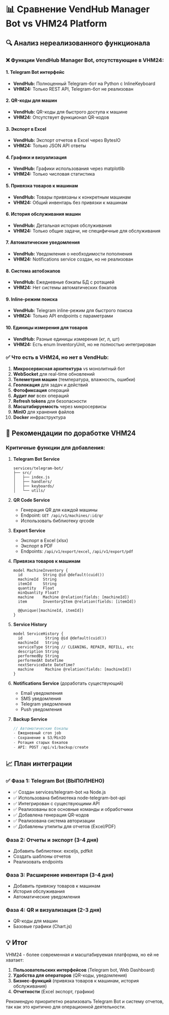 # 📊 Сравнение VendHub Manager Bot vs VHM24 Platform

## 🔍 Анализ нереализованного функционала

### ❌ Функции VendHub Manager Bot, отсутствующие в VHM24:

#### 1. **Telegram Bot интерфейс**
- **VendHub:** Полноценный Telegram-бот на Python с InlineKeyboard
- **VHM24:** Только REST API, Telegram-бот не реализован

#### 2. **QR-коды для машин**
- **VendHub:** QR-коды для быстрого доступа к машине
- **VHM24:** Отсутствует функционал QR-кодов

#### 3. **Экспорт в Excel**
- **VendHub:** Экспорт отчетов в Excel через BytesIO
- **VHM24:** Только JSON API ответы

#### 4. **Графики и визуализация**
- **VendHub:** Графики использования через matplotlib
- **VHM24:** Только числовая статистика

#### 5. **Привязка товаров к машинам**
- **VendHub:** Товары привязаны к конкретным машинам
- **VHM24:** Общий инвентарь без привязки к машинам

#### 6. **История обслуживания машин**
- **VendHub:** Детальная история обслуживания
- **VHM24:** Только общие задачи, не специфичные для обслуживания

#### 7. **Автоматические уведомления**
- **VendHub:** Уведомления о необходимости пополнения
- **VHM24:** Notifications service создан, но не реализован

#### 8. **Система автобэкапов**
- **VendHub:** Ежедневные бэкапы БД с ротацией
- **VHM24:** Нет системы автоматических бэкапов

#### 9. **Inline-режим поиска**
- **VendHub:** Telegram inline-режим для быстрого поиска
- **VHM24:** Только API endpoints с параметрами

#### 10. **Единицы измерения для товаров**
- **VendHub:** Разные единицы измерения (кг, л, шт)
- **VHM24:** Есть enum InventoryUnit, но не полностью интегрирован

### ✅ Что есть в VHM24, но нет в VendHub:

1. **Микросервисная архитектура** vs монолитный бот
2. **WebSocket** для real-time обновлений
3. **Телеметрия машин** (температура, влажность, ошибки)
4. **Геолокация** для задач и действий
5. **Фотофиксация** операций
6. **Аудит лог** всех операций
7. **Refresh tokens** для безопасности
8. **Масштабируемость** через микросервисы
9. **MinIO** для хранения файлов
10. **Docker** инфраструктура

## 🎯 Рекомендации по доработке VHM24

### Критичные функции для добавления:

1. **Telegram Bot Service**
   ```
   services/telegram-bot/
   ├── src/
   │   ├── index.js
   │   ├── handlers/
   │   ├── keyboards/
   │   └── utils/
   ```

2. **QR Code Service**
   - Генерация QR для каждой машины
   - Endpoint: `GET /api/v1/machines/:id/qr`
   - Использовать библиотеку qrcode

3. **Export Service**
   - Экспорт в Excel (xlsx)
   - Экспорт в PDF
   - Endpoints: `/api/v1/export/excel`, `/api/v1/export/pdf`

4. **Привязка товаров к машинам**
   ```prisma
   model MachineInventory {
     id         String @id @default(cuid())
     machineId  String
     itemId     String
     quantity   Float
     minQuantity Float?
     machine    Machine @relation(fields: [machineId])
     item       InventoryItem @relation(fields: [itemId])
     
     @@unique([machineId, itemId])
   }
   ```

5. **Service History**
   ```prisma
   model ServiceHistory {
     id          String @id @default(cuid())
     machineId   String
     serviceType String // CLEANING, REPAIR, REFILL, etc
     description String
     performedBy String
     performedAt DateTime
     nextServiceDate DateTime?
     machine     Machine @relation(fields: [machineId])
   }
   ```

6. **Notifications Service** (доработать существующий)
   - Email уведомления
   - SMS уведомления
   - Telegram уведомления
   - Push уведомления

7. **Backup Service**
   ```javascript
   // Автоматические бэкапы
   - Ежедневный cron job
   - Сохранение в S3/MinIO
   - Ротация старых бэкапов
   - API: POST /api/v1/backup/create
   ```

## 📈 План интеграции

### ✅ Фаза 1: Telegram Bot (ВЫПОЛНЕНО)
- ✅ Создан services/telegram-bot на Node.js
- ✅ Использована библиотека node-telegram-bot-api
- ✅ Интегрирован с существующими API
- ✅ Реализованы все основные команды и обработчики
- ✅ Добавлена генерация QR-кодов
- ✅ Реализована система авторизации
- ✅ Добавлены утилиты для отчетов (Excel/PDF)

### Фаза 2: Отчеты и экспорт (3-4 дня)
- Добавить библиотеки: exceljs, pdfkit
- Создать шаблоны отчетов
- Реализовать endpoints

### Фаза 3: Расширение инвентаря (3-4 дня)
- Добавить привязку товаров к машинам
- История обслуживания
- Автоматические уведомления

### Фаза 4: QR и визуализация (2-3 дня)
- QR-коды для машин
- Базовые графики (Chart.js)

## 💡 Итог

VHM24 - более современная и масштабируемая платформа, но ей не хватает:
1. **Пользовательских интерфейсов** (Telegram bot, Web Dashboard)
2. **Удобства для операторов** (QR-коды, уведомления)
3. **Бизнес-функций** (привязка товаров к машинам, история обслуживания)
4. **Отчетности** (Excel экспорт, графики)

Рекомендую приоритетно реализовать Telegram Bot и систему отчетов, так как это критично для операционной деятельности.
